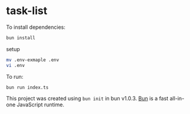 # task-list

To install dependencies:

```bash
bun install
```

setup

```bash
mv .env-exmaple .env
vi .env
```

To run:

```bash
bun run index.ts
```

This project was created using `bun init` in bun v1.0.3. [Bun](https://bun.sh) is a fast all-in-one JavaScript runtime.
